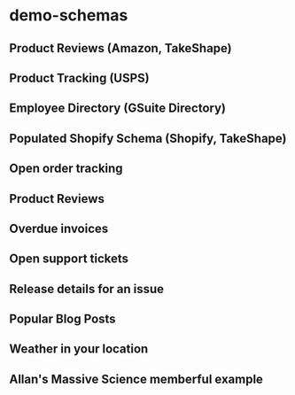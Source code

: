 # demo-schemas

## Product Reviews (Amazon, TakeShape)
## Product Tracking (USPS)
## Employee Directory (GSuite Directory)
## Populated Shopify Schema (Shopify, TakeShape)
## Open order tracking
## Product Reviews
## Overdue invoices
## Open support tickets
## Release details for an issue
## Popular Blog Posts
## Weather in your location
## Allan's Massive Science memberful example

